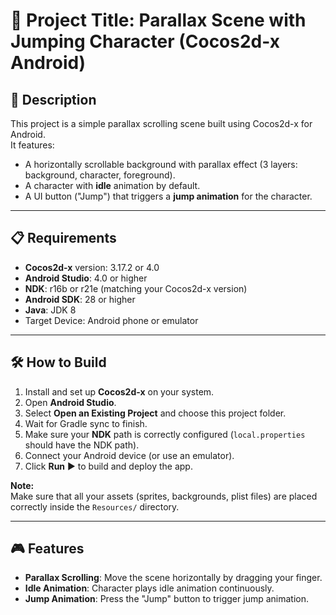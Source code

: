 # 📜 Project Title: Parallax Scene with Jumping Character (Cocos2d-x Android)

## 📖 Description

This project is a simple parallax scrolling scene built using Cocos2d-x for Android.  
It features:
- A horizontally scrollable background with parallax effect (3 layers: background, character, foreground).
- A character with **idle** animation by default.
- A UI button ("Jump") that triggers a **jump animation** for the character.

---

## 📋 Requirements

- **Cocos2d-x** version: 3.17.2 or 4.0
- **Android Studio**: 4.0 or higher
- **NDK**: r16b or r21e (matching your Cocos2d-x version)
- **Android SDK**: 28 or higher
- **Java**: JDK 8
- Target Device: Android phone or emulator

---

## 🛠 How to Build

1. Install and set up **Cocos2d-x** on your system.
2. Open **Android Studio**.
3. Select **Open an Existing Project** and choose this project folder.
4. Wait for Gradle sync to finish.
5. Make sure your **NDK** path is correctly configured (`local.properties` should have the NDK path).
6. Connect your Android device (or use an emulator).
7. Click **Run** ▶️ to build and deploy the app.

**Note:**  
Make sure that all your assets (sprites, backgrounds, plist files) are placed correctly inside the `Resources/` directory.

---

## 🎮 Features

- **Parallax Scrolling**: Move the scene horizontally by dragging your finger.
- **Idle Animation**: Character plays idle animation continuously.
- **Jump Animation**: Press the "Jump" button to trigger jump animation.

